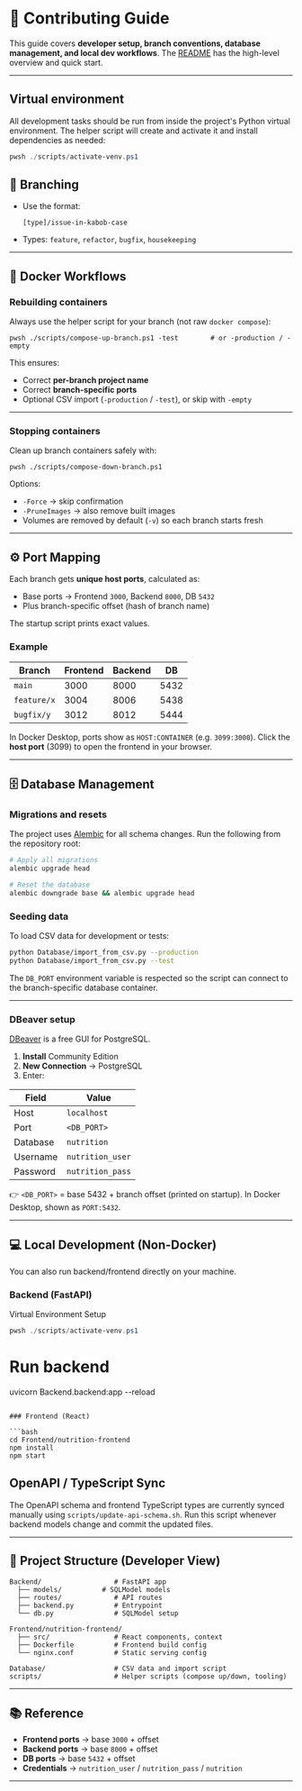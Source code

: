 # 🤝 Contributing Guide

This guide covers **developer setup, branch conventions, database management, and local dev workflows**.
The [README](README.md) has the high-level overview and quick start.

---

## Virtual environment

All development tasks should be run from inside the project's Python virtual environment. The helper script will create and activate it and install dependencies as needed:

```powershell
pwsh ./scripts/activate-venv.ps1
```

## 🔀 Branching

* Use the format:

  ```
  [type]/issue-in-kabob-case
  ```
* Types: `feature`, `refactor`, `bugfix`, `housekeeping`

---

## 🐳 Docker Workflows

### Rebuilding containers

Always use the helper script for your branch (not raw `docker compose`):

```pwsh
pwsh ./scripts/compose-up-branch.ps1 -test        # or -production / -empty
```

This ensures:

* Correct **per-branch project name**
* Correct **branch-specific ports**
* Optional CSV import (`-production` / `-test`), or skip with `-empty`

---

### Stopping containers

Clean up branch containers safely with:

```pwsh
pwsh ./scripts/compose-down-branch.ps1
```

Options:

* `-Force` → skip confirmation
* `-PruneImages` → also remove built images
* Volumes are removed by default (`-v`) so each branch starts fresh

---

## ⚙️ Port Mapping

Each branch gets **unique host ports**, calculated as:

* Base ports → Frontend `3000`, Backend `8000`, DB `5432`
* Plus branch-specific offset (hash of branch name)

The startup script prints exact values.

### Example

| Branch      | Frontend | Backend | DB   |
| ----------- | -------- | ------- | ---- |
| `main`      | 3000     | 8000    | 5432 |
| `feature/x` | 3004     | 8006    | 5438 |
| `bugfix/y`  | 3012     | 8012    | 5444 |

In Docker Desktop, ports show as `HOST:CONTAINER` (e.g. `3099:3000`).
Click the **host port** (3099) to open the frontend in your browser.

---

## 🗄️ Database Management

### Migrations and resets

The project uses [Alembic](https://alembic.sqlalchemy.org/) for all schema
changes. Run the following from the repository root:

```bash
# Apply all migrations
alembic upgrade head

# Reset the database
alembic downgrade base && alembic upgrade head
```

### Seeding data

To load CSV data for development or tests:

```bash
python Database/import_from_csv.py --production
python Database/import_from_csv.py --test
```

The `DB_PORT` environment variable is respected so the script can connect to the
branch-specific database container.

---

### DBeaver setup

[DBeaver](https://dbeaver.io/download/) is a free GUI for PostgreSQL.

1. **Install** Community Edition
2. **New Connection** → PostgreSQL
3. Enter:

| Field    | Value            |
| -------- | ---------------- |
| Host     | `localhost`      |
| Port     | `<DB_PORT>`      |
| Database | `nutrition`      |
| Username | `nutrition_user` |
| Password | `nutrition_pass` |

👉 `<DB_PORT>` = base 5432 + branch offset (printed on startup).
In Docker Desktop, shown as `PORT:5432`.

---

## 💻 Local Development (Non-Docker)

You can also run backend/frontend directly on your machine.

### Backend (FastAPI)

Virtual Environment Setup
```powershell
pwsh ./scripts/activate-venv.ps1
```

# Run backend
uvicorn Backend.backend:app --reload
```

### Frontend (React)

```bash
cd Frontend/nutrition-frontend
npm install
npm start
```

## OpenAPI / TypeScript Sync

The OpenAPI schema and frontend TypeScript types are currently synced manually
using `scripts/update-api-schema.sh`. Run this script whenever backend models
change and commit the updated files.

---

## 🧩 Project Structure (Developer View)

```
Backend/                  # FastAPI app
  ├── models/          # SQLModel models
  ├── routes/             # API routes
  ├── backend.py          # Entrypoint
  └── db.py               # SQLModel setup

Frontend/nutrition-frontend/
  ├── src/                # React components, context
  ├── Dockerfile          # Frontend build config
  └── nginx.conf          # Static serving config

Database/                 # CSV data and import script
scripts/                  # Helper scripts (compose up/down, tooling)
```

---

## 📚 Reference

* **Frontend ports** → base `3000` + offset
* **Backend ports** → base `8000` + offset
* **DB ports** → base `5432` + offset
* **Credentials** → `nutrition_user` / `nutrition_pass` / `nutrition`

---